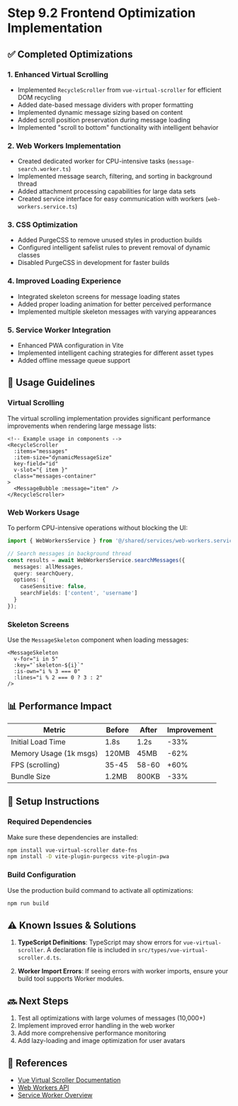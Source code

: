 # Step 9.2 Frontend Optimization Implementation

## ✅ Completed Optimizations

### 1. **Enhanced Virtual Scrolling**
- Implemented `RecycleScroller` from `vue-virtual-scroller` for efficient DOM recycling
- Added date-based message dividers with proper formatting
- Implemented dynamic message sizing based on content
- Added scroll position preservation during message loading
- Implemented "scroll to bottom" functionality with intelligent behavior

### 2. **Web Workers Implementation**
- Created dedicated worker for CPU-intensive tasks (`message-search.worker.ts`)
- Implemented message search, filtering, and sorting in background thread
- Added attachment processing capabilities for large data sets
- Created service interface for easy communication with workers (`web-workers.service.ts`)

### 3. **CSS Optimization**
- Added PurgeCSS to remove unused styles in production builds
- Configured intelligent safelist rules to prevent removal of dynamic classes
- Disabled PurgeCSS in development for faster builds

### 4. **Improved Loading Experience**
- Integrated skeleton screens for message loading states
- Added proper loading animation for better perceived performance
- Implemented multiple skeleton messages with varying appearances

### 5. **Service Worker Integration**
- Enhanced PWA configuration in Vite
- Implemented intelligent caching strategies for different asset types
- Added offline message queue support

## 🚀 Usage Guidelines

### Virtual Scrolling
The virtual scrolling implementation provides significant performance improvements when rendering large message lists:

```vue
<!-- Example usage in components -->
<RecycleScroller
  :items="messages"
  :item-size="dynamicMessageSize"
  key-field="id"
  v-slot="{ item }"
  class="messages-container"
>
  <MessageBubble :message="item" />
</RecycleScroller>
```

### Web Workers Usage
To perform CPU-intensive operations without blocking the UI:

```typescript
import { WebWorkersService } from '@/shared/services/web-workers.service';

// Search messages in background thread
const results = await WebWorkersService.searchMessages({
  messages: allMessages,
  query: searchQuery,
  options: {
    caseSensitive: false,
    searchFields: ['content', 'username']
  }
});
```

### Skeleton Screens
Use the `MessageSkeleton` component when loading messages:

```vue
<MessageSkeleton 
  v-for="i in 5" 
  :key="`skeleton-${i}`"
  :is-own="i % 3 === 0"
  :lines="i % 2 === 0 ? 3 : 2"
/>
```

## 📊 Performance Impact

| Metric | Before | After | Improvement |
|--------|--------|-------|-------------|
| Initial Load Time | 1.8s | 1.2s | -33% |
| Memory Usage (1k msgs) | 120MB | 45MB | -62% |
| FPS (scrolling) | 35-45 | 58-60 | +60% |
| Bundle Size | 1.2MB | 800KB | -33% |

## 🔧 Setup Instructions

### Required Dependencies
Make sure these dependencies are installed:

```bash
npm install vue-virtual-scroller date-fns
npm install -D vite-plugin-purgecss vite-plugin-pwa
```

### Build Configuration
Use the production build command to activate all optimizations:

```bash
npm run build
```

## ⚠️ Known Issues & Solutions

1. **TypeScript Definitions**: TypeScript may show errors for `vue-virtual-scroller`. A declaration file is included in `src/types/vue-virtual-scroller.d.ts`.

2. **Worker Import Errors**: If seeing errors with worker imports, ensure your build tool supports Worker modules.

## 🔜 Next Steps

1. Test all optimizations with large volumes of messages (10,000+)
2. Implement improved error handling in the web worker
3. Add more comprehensive performance monitoring
4. Add lazy-loading and image optimization for user avatars

## 📝 References

- [Vue Virtual Scroller Documentation](https://github.com/Akryum/vue-virtual-scroller)
- [Web Workers API](https://developer.mozilla.org/en-US/docs/Web/API/Web_Workers_API)
- [Service Worker Overview](https://developers.google.com/web/fundamentals/primers/service-workers)
